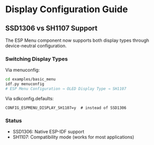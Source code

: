 # Display Configuration Guide

## SSD1306 vs SH1107 Support

The ESP Menu component now supports both display types through device-neutral configuration.

### Switching Display Types

Via menuconfig:
```bash
cd examples/basic_menu
idf.py menuconfig
# ESP Menu Configuration → OLED Display Type → SH1107
```

Via sdkconfig.defaults:
```
CONFIG_ESPMENU_DISPLAY_SH1107=y  # instead of SSD1306
```

### Status
- SSD1306: Native ESP-IDF support
- SH1107: Compatibility mode (works for most applications)
